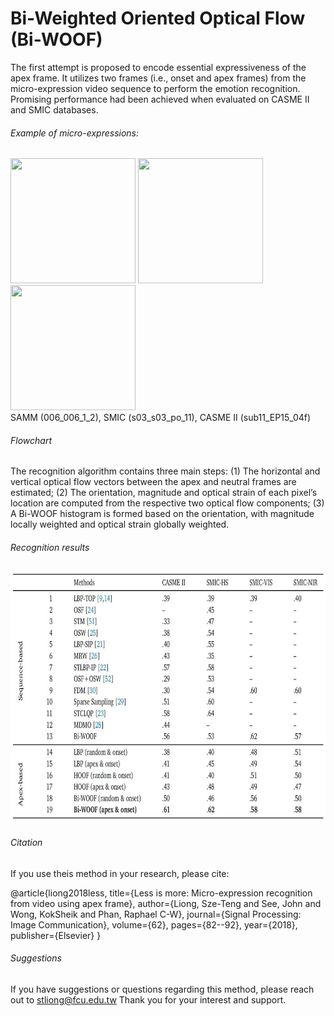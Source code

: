 # Bi-Weighted Oriented Optical Flow (Bi-WOOF)

The first attempt is proposed to encode essential expressiveness of the apex frame.
It utilizes two frames (i.e., onset and apex frames) from the micro-expression video sequence to perform the emotion recognition.
Promising performance had been achieved when evaluated on CASME II and SMIC databases. 

###### Example of micro-expressions:

<img src="https://drive.google.com/uc?export=view&id=1IOj1fh9hSHETGh6VzM7PljoPOj1Z3zWK" data-canonical-src="https://drive.google.com/uc?export=view&id=1IOj1fh9hSHETGh6VzM7PljoPOj1Z3zWK" width="200" height="200"  />  <img src="https://drive.google.com/uc?export=view&id=1PeW7wNzA-plqs7juD43XkSJDeXm9LRXv" data-canonical-src="https://drive.google.com/uc?export=view&id=1PeW7wNzA-plqs7juD43XkSJDeXm9LRXv" width="200" height="200"  />  <img src="https://drive.google.com/uc?export=view&id=1iXtn2dULrD5blNONdFdop8T84Ibqp4yN" data-canonical-src="https://drive.google.com/uc?export=view&id=1iXtn2dULrD5blNONdFdop8T84Ibqp4yN" width="200" height="200"  />  
SAMM (006_006_1_2), SMIC (s03_s03_po_11), CASME II (sub11_EP15_04f)

###### Flowchart

The recognition algorithm contains three main steps: 
(1) The horizontal and vertical optical flow vectors between the apex and neutral frames are estimated; 
(2) The orientation, magnitude and optical strain of each pixel’s location are computed from the respective two optical flow components; 
(3) A Bi-WOOF histogram is formed based on the orientation, with magnitude locally weighted and optical strain globally weighted.


###### Recognition results

<img src="https://github.com/christy1206/biwoof/blob/pictures/result.JPG" width="800" height="400"/>

###### Citation
If you use theis method in your research, please cite:

@article{liong2018less,
  title={Less is more: Micro-expression recognition from video using apex frame},
  author={Liong, Sze-Teng and See, John and Wong, KokSheik and Phan, Raphael C-W},
  journal={Signal Processing: Image Communication},
  volume={62},
  pages={82--92},
  year={2018},
  publisher={Elsevier}
}

###### Suggestions
If you have suggestions or questions regarding this method, please reach out to stliong@fcu.edu.tw
Thank you for your interest and support.
